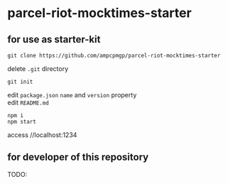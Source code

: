 # parcel-riot-mocktimes-starter


## for use as starter-kit

```
git clone https://github.com/ampcpmgp/parcel-riot-mocktimes-starter
```
delete `.git` directory
```
git init
```

edit `package.json` `name` and `version` property  
edit `README.md`

```
npm i
npm start
```

access //localhost:1234


## for developer of this repository

TODO:
